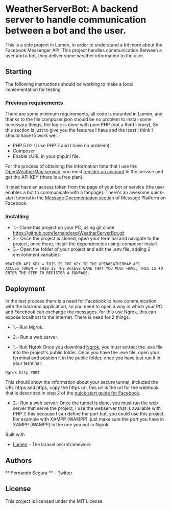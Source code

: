 # WeatherServerBot: A backend server to handle communication between a bot and the user.

This is a side project in Lumen, in order to understand a bit more about the Facebook Messenger API. This project handles communication
Between a user and a bot, they deliver some weather information to the user.

## Starting

The following instructions should be working to make a local implementation for testing.

### Previous requirements

There are some minimum requirements, all code is mounted in Lumen, and thanks to the file composer.json should be no problem to install some necessary things, the logic is done with pure PHP (not a third library),
So this section is just to give you the features I have and the least I think I should have to work well.

* PHP 5.0> (I use PHP 7 and I have no problem).
* Composer
* Enable cURL in your php.ini file.

For the process of obtaining the information time that I use the [OpenWeatherMap service](https://home.openweathermap.org/), you must [register an account](https://home.openweathermap.org/users/sign_up) In the service and get the API KEY (there is a free plan).

It must have an access token from the page of your bot or service (the user enables a bot to communicate with a fanpage). There's an awesome quick-start tutorial in the [Message Documentation section](https://developers.facebook.com/docs/messenger-platform/guides/quick-start) of Message Platform on Facebook.

### Installing

* 1.- Clone this project on your PC, using git clone https://github.com/fernandosg/WeatherServerBot.git
* 2.- Once the project is cloned, open your terminal and navigate to the project, once there, install the dependencies using: composer install.
* 3.- Open the folder of your project and edit the .env file, adding 2 environment variables:

```
WEATHER_API_KEY = THIS IS THE KEY TO THE OPENWEATHERMAP API
ACCESS_TOKEN = THIS IS THE ACCESS GAME THAT YOU MUST HAVE, THIS IS TO ENTER THE STEP TO REGISTER A FANPAGE.
```

## Deployment

In the test process there is a need for Facebook to have communication with the backend application, so you need to open a way in which your PC and Facebook can exchange the messages, for this use [Ngrok](https://ngrok.com), this can expose localhost to the Internet.
There is need for 2 things:
* 1.- Run Mgrok.
* 2.- Run a web server.

* 1.- Run Ngrok
Once you download [Ngrok](https://ngrok.com/), you must extract the .exe file into the project's public folder. Once you have the .exe file, open your terminal and position it in the public folder, once you have just run it in your terminal:

```
Ngrok http PORT
```

This should show the information about your secure tunnel, included the URL https and https, copy the https url, this url is the url for the webhook that is described in step 2 of the [quick start guide for Facebook](https://Developers.facebook.com/docs/messenger-platform/guides/quick-start).

* 2.- Run a web server:
Once the tunnel is done, you must run the web server that serve the project, I use the webserver that is available with PHP 7, this because I can define the port but, you could use this project,
For example with XAMPP (WAMPP), just make sure the port you have in XAMPP (WAMPP) is the one you put in Ngrok

Built with

* [Lumen](https://lumen.laravel.com/) - The laravel microframework

## Authors

** Fernando Segura ** - [Twitter](https://twitter.com/fernandosegom)

## License

This project is licensed under the MIT License
